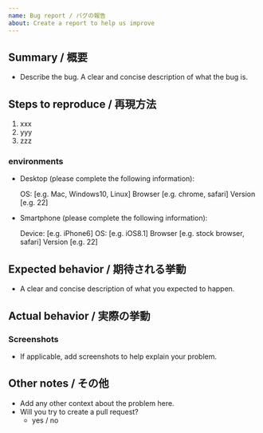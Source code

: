 ```yaml
---
name: Bug report / バグの報告
about: Create a report to help us improve
---
```


## Summary / 概要

- Describe the bug. A clear and concise description of what the bug is.

## Steps to reproduce / 再現方法

1. xxx
2. yyy
3. zzz

### environments

- Desktop (please complete the following information):

  OS: [e.g. Mac, Windows10, Linux]
  Browser [e.g. chrome, safari]
  Version [e.g. 22]

- Smartphone (please complete the following information):

  Device: [e.g. iPhone6]
  OS: [e.g. iOS8.1]
  Browser [e.g. stock browser, safari]
  Version [e.g. 22]

## Expected behavior / 期待される挙動

- A clear and concise description of what you expected to happen.

## Actual behavior / 実際の挙動

### Screenshots

- If applicable, add screenshots to help explain your problem.

## Other notes / その他

- Add any other context about the problem here.
- Will you try to create a pull request?
  - yes / no
